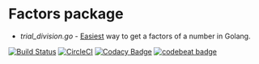 # Factors package

* *trial_division.go* - [Easiest](https://en.wikipedia.org/wiki/Trial_division) way to get a factors of a number in Golang.

[![Build Status](https://travis-ci.com/gomth/factors.svg?branch=main)](https://travis-ci.com/gomth/factors)
[![CircleCI](https://circleci.com/gh/gomth/factors/tree/main.svg?style=svg)](https://circleci.com/gh/gomth/factors/tree/main)
[![Codacy Badge](https://app.codacy.com/project/badge/Grade/5a22e1f488ee46579160a5362c938815)](https://www.codacy.com/gh/gomth/factors/dashboard?utm_source=github.com&amp;utm_medium=referral&amp;utm_content=gomth/factors&amp;utm_campaign=Badge_Grade)
[![codebeat badge](https://codebeat.co/badges/77825abd-47cc-49c8-9893-10ac8d78124e)](https://codebeat.co/projects/github-com-gomth-factors-main)
